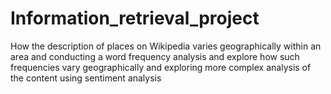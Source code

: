 # Information_retrieval_project
How the description of places on Wikipedia varies geographically within an area and conducting a word frequency analysis and explore how such frequencies vary geographically and exploring more complex analysis of the content using sentiment analysis
